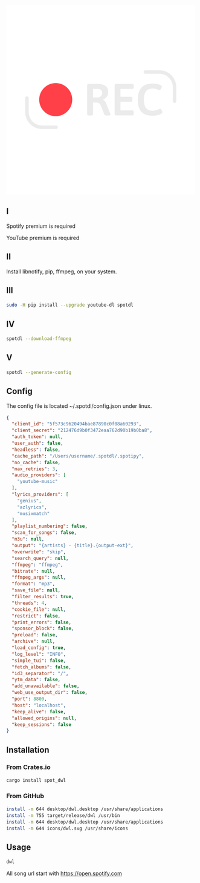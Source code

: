 <img src="https://raw.githubusercontent.com/otechdo/dwl/master/icons/dwl.svg" alt="dwl" style="zoom: 50%;" />



## I
Spotify premium is required

YouTube premium is required

## II

Install libnotify, pip, ffmpeg, on your system.

## III

```bash
sudo -H pip install --upgrade youtube-dl spotdl
```

## IV

```bash
spotdl --download-ffmpeg
```

## V

```bash
spotdl --generate-config
```

## Config 

The config file is located ~/.spotdl/config.json under linux.


```json
{
  "client_id": "5f573c9620494bae87890c0f08a60293",
  "client_secret": "212476d9b0f3472eaa762d90b19b0ba8",
  "auth_token": null,
  "user_auth": false,
  "headless": false,
  "cache_path": "/Users/username/.spotdl/.spotipy",
  "no_cache": false,
  "max_retries": 3,
  "audio_providers": [
    "youtube-music"
  ],
  "lyrics_providers": [
    "genius",
    "azlyrics",
    "musixmatch"
  ],
  "playlist_numbering": false,
  "scan_for_songs": false,
  "m3u": null,
  "output": "{artists} - {title}.{output-ext}",
  "overwrite": "skip",
  "search_query": null,
  "ffmpeg": "ffmpeg",
  "bitrate": null,
  "ffmpeg_args": null,
  "format": "mp3",
  "save_file": null,
  "filter_results": true,
  "threads": 4,
  "cookie_file": null,
  "restrict": false,
  "print_errors": false,
  "sponsor_block": false,
  "preload": false,
  "archive": null,
  "load_config": true,
  "log_level": "INFO",
  "simple_tui": false,
  "fetch_albums": false,
  "id3_separator": "/",
  "ytm_data": false,
  "add_unavailable": false,
  "web_use_output_dir": false,
  "port": 8800,
  "host": "localhost",
  "keep_alive": false,
  "allowed_origins": null,
  "keep_sessions": false
}
```

## Installation

### From Crates.io
```bash
cargo install spot_dwl
```

### From GitHub

```bash
install -m 644 desktop/dwl.desktop /usr/share/applications
install -m 755 target/release/dwl /usr/bin
install -m 644 desktop/dwl.desktop /usr/share/applications
install -m 644 icons/dwl.svg /usr/share/icons
```

## Usage

```bash
dwl
```

All song url start with https://open.spotify.com
